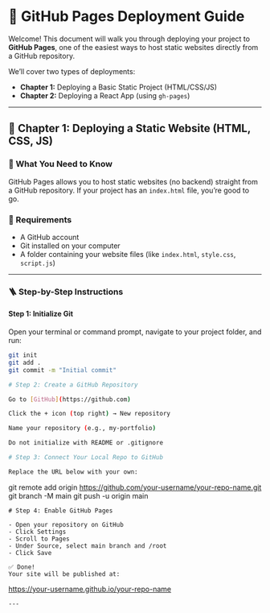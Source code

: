 # 📘 GitHub Pages Deployment Guide

Welcome! This document will walk you through deploying your project to **GitHub Pages**, one of the easiest ways to host static websites directly from a GitHub repository.

We’ll cover two types of deployments:

- **Chapter 1:** Deploying a Basic Static Project (HTML/CSS/JS)
- **Chapter 2:** Deploying a React App (using `gh-pages`)

---

## 📖 Chapter 1: Deploying a Static Website (HTML, CSS, JS)

### 🧠 What You Need to Know
GitHub Pages allows you to host static websites (no backend) straight from a GitHub repository. If your project has an `index.html` file, you’re good to go.

### 🔧 Requirements
- A GitHub account
- Git installed on your computer
- A folder containing your website files (like `index.html`, `style.css`, `script.js`)

---

### 🪜 Step-by-Step Instructions

#### Step 1: Initialize Git
Open your terminal or command prompt, navigate to your project folder, and run:
```bash
git init
git add .
git commit -m "Initial commit"

# Step 2: Create a GitHub Repository

Go to [GitHub](https://github.com)

Click the + icon (top right) → New repository

Name your repository (e.g., my-portfolio)

Do not initialize with README or .gitignore

# Step 3: Connect Your Local Repo to GitHub

Replace the URL below with your own:
```
git remote add origin https://github.com/your-username/your-repo-name.git
git branch -M main
git push -u origin main
```
# Step 4: Enable GitHub Pages

- Open your repository on GitHub
- Click Settings
- Scroll to Pages
- Under Source, select main branch and /root
- Click Save

✅ Done!
Your site will be published at:
```
https://your-username.github.io/your-repo-name
```
---
